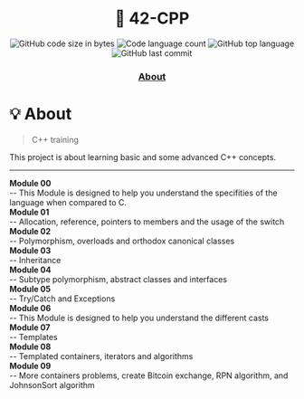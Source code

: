 <h1 align="center">
	📖 42-CPP
</h1>

<p align="center">
	<img alt="GitHub code size in bytes" src="https://img.shields.io/github/languages/code-size/MVPee/42-CPP?color=lightblue" />
	<img alt="Code language count" src="https://img.shields.io/github/languages/count/MVPee/42-CPP?color=yellow" />
	<img alt="GitHub top language" src="https://img.shields.io/github/languages/top/MVPee/42-CPP?color=blue" />
	<img alt="GitHub last commit" src="https://img.shields.io/github/last-commit/MVPee/42-CPP?color=green" />
</p>

<h3 align="center">
	<a href="#-about">About</a>
</h3>


# 💡 About
>C++ training

This project is about learning basic and some advanced C++ concepts.

---

**Module 00**  
  -- This Module is designed to help you understand the specifities of the language when compared to C.    
**Module 01**  
  -- Allocation, reference, pointers to members and the usage of the switch  
**Module 02**  
  -- Polymorphism, overloads and orthodox canonical classes  
**Module 03**  
  -- Inheritance  
**Module 04**  
  -- Subtype polymorphism, abstract classes and interfaces  
**Module 05**  
  -- Try/Catch and Exceptions  
**Module 06**  
  -- This Module is designed to help you understand the different casts  
**Module 07**  
  -- Templates  
**Module 08**  
  -- Templated containers, iterators and algorithms  
**Module 09**  
  -- More containers problems, create Bitcoin exchange, RPN algorithm, and JohnsonSort algorithm  
